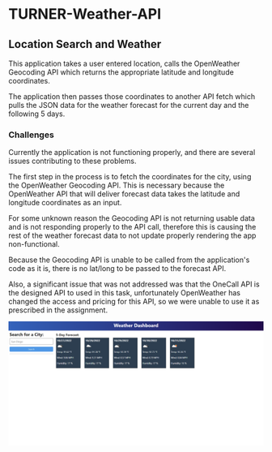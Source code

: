 # TURNER-Weather-API

## Location Search and Weather

This application takes a user entered location, calls the OpenWeather Geocoding API which returns the appropriate latitude and longitude coordinates.

The application then passes those coordinates to another API fetch which pulls the JSON data for the weather forecast for the current day and the following 5 days.

### Challenges

Currently the application is not functioning properly, and there are several issues contributing to these problems.

The first step in the process is to fetch the coordinates for the city, using the OpenWeather Geocoding API. This is necessary because the OpenWeather API that will deliver forecast data takes the latitude and longitude coordinates as an input.

For some unknown reason the Geocoding API is not returning usable data and is not responding properly to the API call, therefore this is causing the rest of the weather forecast data to not update properly rendering the app non-functional.

Because the Geocoding API is unable to be called from the application's code as it is, there is no lat/long to be passed to the forecast API.

Also, a significant issue that was not addressed was that the OneCall API is the designed API to used in this task, unfortunately OpenWeather has changed the access and pricing for this API, so we were unable to use it as prescribed in the assignment.

<img src="/App-image.png" title= "Weather App">